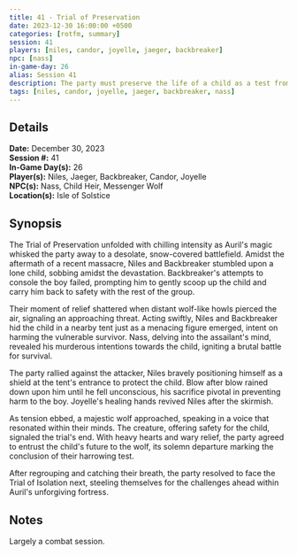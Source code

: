 ```yaml
---
title: 41 - Trial of Preservation
date: 2023-12-30 16:00:00 +0500
categories: [rotfm, summary]
session: 41
players: [niles, candor, joyelle, jaeger, backbreaker]
npc: [nass]
in-game-day: 26
alias: Session 41
description: The party must preserve the life of a child as a test from Auril.
tags: [niles, candor, joyelle, jaeger, backbreaker, nass]
---
```


## Details

**Date:** December 30, 2023 <br>
**Session #:** 41 <br>
**In-Game Day(s):** 26 <br>
**Player(s):** Niles, Jaeger, Backbreaker, Candor, Joyelle <br>
**NPC(s):** Nass, Child Heir, Messenger Wolf <br>
**Location(s):** Isle of Solstice

## Synopsis
The Trial of Preservation unfolded with chilling intensity as Auril's magic whisked the party away to a desolate, snow-covered battlefield. Amidst the aftermath of a recent massacre, Niles and Backbreaker stumbled upon a lone child, sobbing amidst the devastation. Backbreaker's attempts to console the boy failed, prompting him to gently scoop up the child and carry him back to safety with the rest of the group.

Their moment of relief shattered when distant wolf-like howls pierced the air, signaling an approaching threat. Acting swiftly, Niles and Backbreaker hid the child in a nearby tent just as a menacing figure emerged, intent on harming the vulnerable survivor. Nass, delving into the assailant's mind, revealed his murderous intentions towards the child, igniting a brutal battle for survival.

The party rallied against the attacker, Niles bravely positioning himself as a shield at the tent's entrance to protect the child. Blow after blow rained down upon him until he fell unconscious, his sacrifice pivotal in preventing harm to the boy. Joyelle's healing hands revived Niles after the skirmish.

As tension ebbed, a majestic wolf approached, speaking in a voice that resonated within their minds. The creature, offering safety for the child, signaled the trial's end. With heavy hearts and wary relief, the party agreed to entrust the child's future to the wolf, its solemn departure marking the conclusion of their harrowing test.

After regrouping and catching their breath, the party resolved to face the Trial of Isolation next, steeling themselves for the challenges ahead within Auril's unforgiving fortress.

## Notes
Largely a combat session.